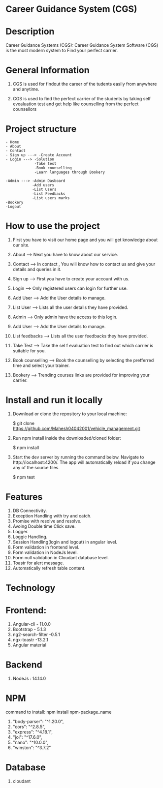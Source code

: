 # Career Guidance System (CGS)

# Description

Career Guidance Systems (CGS):
Career Guidance System Software (CGS) is the most modern system to Find your perfect carrier.

# General Information

1.  CGS is used for findout the career of the tudents easily from anywhere and anytime.

2.  CGS is used to find the perfect carrier of the students by taking self evealuation test and get help like counselling from the perfect counsellors

# Project structure

    - Home
    - About
    - Contact 
    - Sign up ---> -Create Account
    - Login ---> -Solution
                 -Take test
                 -Book counselling
                 -Learn languages through Bookery

    -Admin ---> -Admin Dasboard
                -Add users
                -List Users
                -List Feedbacks
                -List users marks
    -Bookery
    -Logout
    

# How to use the project

1.  First you have to visit our home page and you will get knowledge about our site.

2.  About --> Next you have to know about our service.

3.  Contact --> In contact , You will know how to contact us and give your details and  queries in it.

4.  Sign up --> First you have to create your account with us.

5.  Login --> Only registered users can login for further use.

6.  Add User --> Add the User details to manage.

7.  List User --> Lists  all the  user details they have provided.

8.  Admin --> Only admin have the access to this login.

9.  Add User --> Add the User details to manage.

10.  List feedbacks --> Lists  all the  user feedbacks they have provided.

11. Take Test --> Take the sel f evaluation test to find out which carrier is suitable for you.

12.  Book counselling --> Book the counselling by selecting the prefferred time and select your trainer.

13.  Bookery --> Trending courses links are provided for improving your carrier.


# Install and run it locally

1.  Download or clone the repository to your local machine:

    $ git clone https://github.com/Mahesh04042001/vehicle_management.git

2.  Run npm install inside the downloaded/cloned folder:

    $ npm install

3.  Start the dev server by running the command below. Navigate to http://localhost:4200/.
    The app will automatically reload if you change any of the source files.

    $ npm test

# Features

1. DB Connectivity.
2. Exception Handling with try and catch.
3. Promise with resolve and resolve.
4. Avoing Double time Click save.
5. Logger.
6. Loggic Handling.
7. Session Handling(login and logout) in angular level.
8. Form validation in frontend level.
9. Form validation in NodeJs level.
10. Form null validation in Cloudant database level.
11. Toastr for alert message.
12. Automatically refresh table content.

# Technology

# Frontend:

1. Angular-cli - 11.0.0
2. Bootstrap - 5.1.3
3. ng2-search-filter -0.5.1
4. ngx-toastr -13.2.1
5. Angular material

# Backend

1. NodeJs : 14.14.0

# NPM

command to install: npm install npm-package_name

1. "body-parser": "^1.20.0",
2. "cors": "^2.8.5",
3. "express": "^4.18.1",
4. "joi": "^17.6.0",
5. "nano": "^10.0.0",
6. "winston": "^3.7.2"

# Database

1. cloudant
